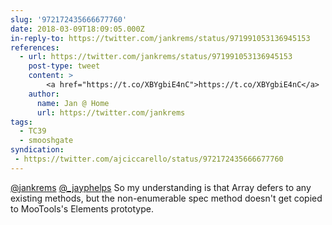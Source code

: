 ```yaml
---
slug: '972172435666677760'
date: 2018-03-09T18:09:05.000Z
in-reply-to: https://twitter.com/jankrems/status/971991053136945153
references:
  - url: https://twitter.com/jankrems/status/971991053136945153
    post-type: tweet
    content: >
        <a href="https://t.co/XBYgbiE4nC">https://t.co/XBYgbiE4nC</a>
    author:
      name: Jan @ Home
      url: https://twitter.com/jankrems
tags:
  - TC39
  - smooshgate
syndication:
 - https://twitter.com/ajciccarello/status/972172435666677760
---
```


[@jankrems](https://twitter.com/jankrems) [@_jayphelps](https://twitter.com/_jayphelps) So my understanding is that Array defers to any existing methods, but the non-enumerable spec method doesn't get copied to MooTools's Elements prototype.
